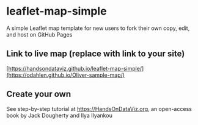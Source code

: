 # leaflet-map-simple
A simple Leaflet map template for new users to fork their own copy, edit, and host on GitHub Pages

## Link to live map (replace with link to your site)
[https://handsondataviz.github.io/leaflet-map-simple/](https://odahlen.github.io/Oliver-sample-map/)

## Create your own
See step-by-step tutorial at https://HandsOnDataViz.org, an open-access book by Jack Dougherty and Ilya Ilyankou
